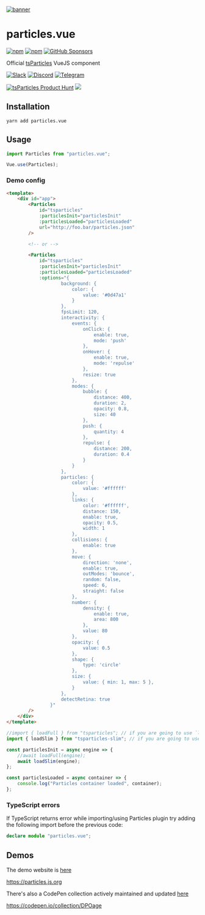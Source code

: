 [![banner](https://particles.js.org/images/banner3.png)](https://particles.js.org)

# particles.vue

[![npm](https://img.shields.io/npm/v/particles.vue)](https://www.npmjs.com/package/particles.vue) [![npm](https://img.shields.io/npm/dm/particles.vue)](https://www.npmjs.com/package/particles.vue) [![GitHub Sponsors](https://img.shields.io/github/sponsors/matteobruni)](https://github.com/sponsors/matteobruni)

Official [tsParticles](https://github.com/matteobruni/tsparticles) VueJS component

[![Slack](https://particles.js.org/images/slack.png)](https://join.slack.com/t/tsparticles/shared_invite/enQtOTcxNTQxNjQ4NzkxLWE2MTZhZWExMWRmOWI5MTMxNjczOGE1Yjk0MjViYjdkYTUzODM3OTc5MGQ5MjFlODc4MzE0N2Q1OWQxZDc1YzI) [![Discord](https://particles.js.org/images/discord.png)](https://discord.gg/hACwv45Hme) [![Telegram](https://particles.js.org/images/telegram.png)](https://t.me/tsparticles)

[![tsParticles Product Hunt](https://api.producthunt.com/widgets/embed-image/v1/featured.svg?post_id=186113&theme=light)](https://www.producthunt.com/posts/tsparticles?utm_source=badge-featured&utm_medium=badge&utm_souce=badge-tsparticles") <a href="https://www.buymeacoffee.com/matteobruni"><img src="https://img.buymeacoffee.com/button-api/?text=Buy me a beer&emoji=🍺&slug=matteobruni&button_colour=5F7FFF&font_colour=ffffff&font_family=Arial&outline_colour=000000&coffee_colour=FFDD00"></a>

## Installation

```shell script
yarn add particles.vue
```

## Usage

```javascript
import Particles from "particles.vue";

Vue.use(Particles);
```

### Demo config

```html
<template>
    <div id="app">
        <Particles
            id="tsparticles"
            :particlesInit="particlesInit"
            :particlesLoaded="particlesLoaded"
            url="http://foo.bar/particles.json"
        />

        <!-- or -->

        <Particles
            id="tsparticles"
            :particlesInit="particlesInit"
            :particlesLoaded="particlesLoaded"
            :options="{
                    background: {
                        color: {
                            value: '#0d47a1'
                        }
                    },
                    fpsLimit: 120,
                    interactivity: {
                        events: {
                            onClick: {
                                enable: true,
                                mode: 'push'
                            },
                            onHover: {
                                enable: true,
                                mode: 'repulse'
                            },
                            resize: true
                        },
                        modes: {
                            bubble: {
                                distance: 400,
                                duration: 2,
                                opacity: 0.8,
                                size: 40
                            },
                            push: {
                                quantity: 4
                            },
                            repulse: {
                                distance: 200,
                                duration: 0.4
                            }
                        }
                    },
                    particles: {
                        color: {
                            value: '#ffffff'
                        },
                        links: {
                            color: '#ffffff',
                            distance: 150,
                            enable: true,
                            opacity: 0.5,
                            width: 1
                        },
                        collisions: {
                            enable: true
                        },
                        move: {
                            direction: 'none',
                            enable: true,
                            outModes: 'bounce',
                            random: false,
                            speed: 6,
                            straight: false
                        },
                        number: {
                            density: {
                                enable: true,
                                area: 800
                            },
                            value: 80
                        },
                        opacity: {
                            value: 0.5
                        },
                        shape: {
                            type: 'circle'
                        },
                        size: {
                            value: { min: 1, max: 5 },
                        }
                    },
                    detectRetina: true
                }"
        />
    </div>
</template>
```

```javascript
//import { loadFull } from "tsparticles"; // if you are going to use `loadFull`, install the "tsparticles" package too.
import { loadSlim } from "tsparticles-slim"; // if you are going to use `loadSlim`, install the "tsparticles-slim" package too.

const particlesInit = async engine => {
    //await loadFull(engine);
    await loadSlim(engine);
};

const particlesLoaded = async container => {
    console.log("Particles container loaded", container);
};
```

### TypeScript errors

If TypeScript returns error while importing/using Particles plugin try adding the following import before the previous
code:

```typescript
declare module "particles.vue";
```

## Demos

The demo website is [here](https://particles.js.org)

<https://particles.js.org>

There's also a CodePen collection actively maintained and updated [here](https://codepen.io/collection/DPOage)

<https://codepen.io/collection/DPOage>
